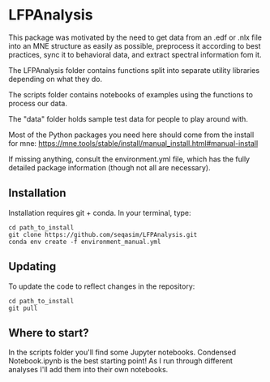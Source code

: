 # LFPAnalysis

This package was motivated by the need to get data from an .edf or .nlx file into an MNE structure as easily as possible, preprocess it according to best practices, sync it to behavioral data, and extract spectral information fom it. 


The LFPAnalysis folder contains functions split into separate utility libraries depending on what they do. 

The scripts folder contains notebooks of examples using the functions to process our data. 

The "data" folder holds sample test data for people to play around with. 

Most of the Python packages you need here should come from the install for mne: https://mne.tools/stable/install/manual_install.html#manual-install

If missing anything, consult the environment.yml file, which has the fully detailed package information (though not all are necessary).

## Installation

Installation requires git + conda. 
In your terminal, type:

```
cd path_to_install
git clone https://github.com/seqasim/LFPAnalysis.git
conda env create -f environment_manual.yml
```

<!-- ```
conda create --name lfp_env pip requests git python=3.10.8
conda activate lfp_env
pip install git+https://github.com/seqasim/LFPAnalysis.git
``` -->

## Updating

To update the code to reflect changes in the repository:
```
cd path_to_install
git pull
```

<!-- ```
pip install --upgrade --force-reinstall git+https://github.com/seqasim/LFPAnalysis.git 
``` -->

## Where to start? 

In the scripts folder you'll find some Jupyter notebooks. Condensed Notebook.ipynb is the best starting point! As I run through different analyses I'll add them into their own notebooks.
